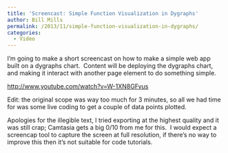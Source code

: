 ```yaml
---
title: 'Screencast: Simple Function Visualization in Dygraphs'
author: Bill Mills
permalink: /2013/11/simple-function-visualization-in-dygraphs/
categories:
  - Video
---
```

I&#8217;m going to make a short screencast on how to make a simple web app built on a dygraphs chart.  Content will be deploying the dygraphs chart, and making it interact with another page element to do something simple.

<http://www.youtube.com/watch?v=W-1XN8GFvus>

Edit: the original scope was way too much for 3 minutes, so all we had time for was some live coding to get a couple of data points plotted.

Apologies for the illegible text, I tried exporting at the highest quality and it was still crap; Camtasia gets a big 0/10 from me for this.  I would expect a screencap tool to capture the screen at full resolution, if there&#8217;s no way to improve this then it&#8217;s not suitable for code tutorials.
